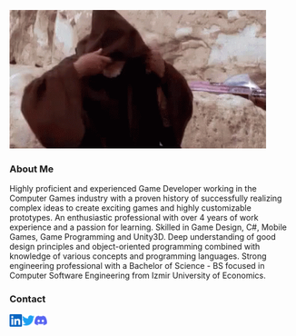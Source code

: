 ![](https://github.com/Falcotte/Falcotte/blob/main/Visuals/obiwan-hellothere.gif)

### About Me

Highly proficient and experienced Game Developer working in the Computer Games industry with a proven history of successfully realizing complex ideas to create exciting games and highly customizable prototypes. An enthusiastic professional with over 4 years of work experience and a passion for learning. Skilled in Game Design, C#, Mobile Games, Game Programming and Unity3D. Deep understanding of good design principles and object-oriented programming combined with knowledge of various concepts and programming languages. Strong engineering professional with a Bachelor of Science - BS focused in Computer Software Engineering from Izmir University of Economics.

### Contact

<a href="https://www.linkedin.com/in/ali-unal-a8b110160/">
  <img align="left" alt="LinkedIN" width="22px" src="https://github.com/Falcotte/Falcotte/blob/main/Visuals/linkedin.svg" />
</a>
<a href="https://twitter.com/0033484Fal">
  <img align="left" alt="Twitter" width="22px" src="https://github.com/Falcotte/Falcotte/blob/main/Visuals/twitter.svg" />
</a>
<a href="https://discordapp.com/users/Falcotte#9635">
  <img align="left" alt="Discord" width="22px" src="https://github.com/Falcotte/Falcotte/blob/main/Visuals/discord.svg" />
</a>
